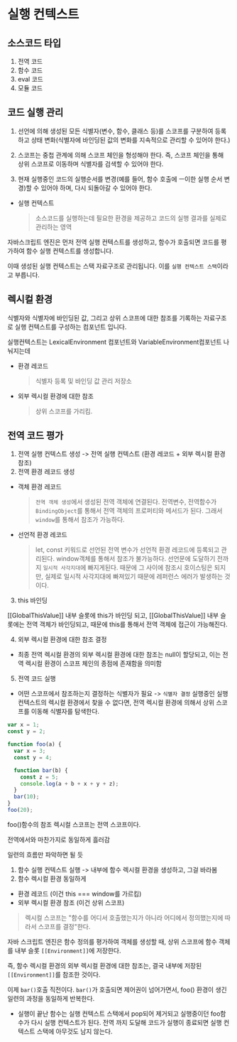 # 실행 컨텍스트

## 소스코드 타입

1. 전역 코드
2. 함수 코드
3. eval 코드
4. 모듈 코드

## 코드 실행 관리

1. 선언에 의해 생성된 모든 식별자(변수, 함수, 클래스 등)를 스코프를 구분하여 등록하고 상태 변화(식별자에 바인딩된 값의 변화를 지속적으로 관리할 수 있어야 한다.)

2. 스코프는 중첩 관계에 의해 스코프 체인을 형성해야 한다. 즉, 스코프 체인을 통해 상위 스코프로 이동하며 식별자를 검색할 수 있어야 한다.

3. 현재 실행중인 코드의 실행순서를 변경(예를 들어, 함수 호출에 ㅡ이한 실행 순서 변경)할 수 있어야 하며, 다시 되돌아갈 수 있어야 한다.

- 실행 컨텍스트
  > 소스코드를 실행하는데 필요한 환경을 제공하고 코드의 실행 결과를 실제로 관리하는 영역

자바스크립트 엔진은 먼저 전역 실행 컨텍스트를 생성하고, 함수가 호출되면 코드를 평가하여 함수 실행 컨텍스트를 생성합니다.

이때 생성된 실행 컨텍스트는 스택 자료구조로 관리됩니다. 이를 `실행 컨텍스트 스택`이라고 부릅니다.

## 렉시컬 환경

식별자와 식별자에 바인딩된 값, 그리고 상위 스코프에 대한 참조를 기록하는 자료구조로 실행 컨텍스트를 구성하는 컴포넌트 입니다.

실행컨텍스트는 LexicalEnvironment 컴포넌트와 VariableEnvironment컴포넌트 나눠지는데

- 환경 레코드

  > 식별자 등록 및 바인딩 값 관리 저장소

- 외부 렉시컬 환경에 대한 참조
  > 상위 스코프를 가리킴.

## 전역 코드 평가

1. 전역 실행 컨텍스트 생성 -> 전역 실행 컨텍스트 (환경 레코드 + 외부 렉시컬 환경 참조)
2. 전역 환경 레코드 생성

- 객체 환경 레코드
  > `전역 객체 생성`에서 생성된 전역 객체에 연결된다. 전역변수, 전역함수가 `BindingObject`를 통해서 전역 객체의 프로퍼티와 메서드가 된다. 그래서 `window`를 통해서 참조가 가능하다.
- 선언적 환경 레코드
  > let, const 키워드로 선언된 전역 변수가 선언적 환경 레코드에 등록되고 관리된다. window객체를 통해서 참조가 불가능하다. 선언문에 도달하기 전까지 `일시적 사각지대`에 빠지게된다. 때문에 그 사이에 참조시 호이스팅은 되지만, 실제로 일시적 사각지대에 빠져있기 때문에 레퍼런스 에러가 발생하는 것 이다.

3. this 바인딩

[[GlobalThisValue]] 내부 슬롯에 this가 바인딩 되고, [[GlobalThisValue]] 내부 슬롯에는 전역 객체가 바인딩되고, 때문에 this를 통해서 전역 객체에 접근이 가능해진다.

4. 외부 렉시컬 환경에 대한 참조 결정

- 최종 전역 렉시컬 환경의 외부 렉시컬 환경에 대한 참조는 null이 할당되고, 이는 전역 렉시컬 환경이 스코프 체인의 종점에 존재함을 의미함

5. 전역 코드 실행

- 어떤 스코프에서 참조하는지 결정하는 식별자가 필요 -> `식별자 결정`
  실행중인 실행 컨텍스트의 렉시컬 환경에서 찾을 수 없다면, 전역 렉시컬 환경에 의해서 상위 스코프를 이동해 식별자를 탐색한다.

```js
var x = 1;
const y = 2;

function foo(a) {
  var x = 3;
  const y = 4;

  function bar(b) {
    const z = 5;
    console.log(a + b + x + y + z);
  }
  bar(10);
}
foo(20);
```

foo()함수의 참조 렉시컬 스코프는 전역 스코프이다.

전역에서와 마찬가지로 동일하게 흘러감

일련의 흐름만 파악하면 될 듯

1. 함수 실행 컨텍스트 실행 -> 내부에 함수 렉시컬 환경을 생성하고, 그걸 바라봄
2. 함수 렉시컬 환경 동일하게

- 환경 레코드 (이건 this === window를 가르킴)
- 외부 렉시컬 환경 참조 (이건 상위 스코프)

> 렉시컬 스코프는 "함수를 어디서 호출했는지가 아니라 어디에서 정의했는지에 따라서 스코프를 결정"한다.

자바 스크립트 엔진은 함수 정의를 평가하여 객체를 생성할 때, 상위 스코프에 함수 객체를 내부 슬롯 `[[Environment]]`에 저장한다.

즉, 함수 렉시컬 환경의 외부 렉시컬 환경에 대한 참조는, 결국 내부에 저장된 `[[Environment]]`를 참조한 것이다.

이제 `bar()`호출 직전이다. `bar()`가 호출되면 제어권이 넘어가면서, foo() 환경이 생긴 일련의 과정을 동일하게 반복한다.

- 실행이 끝난 함수는 실행 컨텍스트 스택에서 pop되어 제거되고 실행중이던 foo함수가 다시 실행 컨텍스트가 된다. 전역 까지 도달해 코드가 실행이 종료되면 실행 컨텍스트 스택에 아무것도 남지 않는다.
